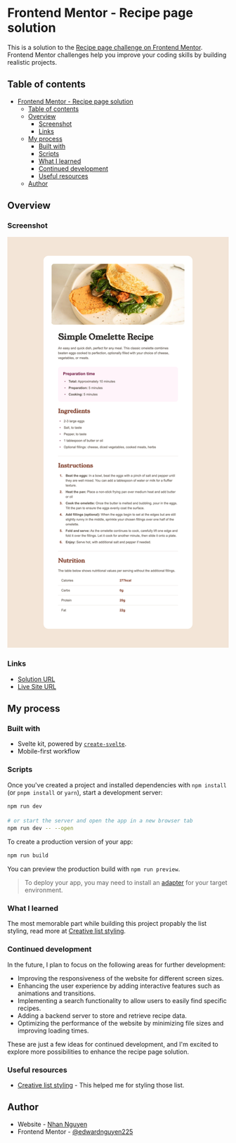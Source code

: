 # Frontend Mentor - Recipe page solution

This is a solution to the [Recipe page challenge on Frontend Mentor](https://www.frontendmentor.io/challenges/recipe-page-KiTsR8QQKm). Frontend Mentor challenges help you improve your coding skills by building realistic projects.

## Table of contents

- [Frontend Mentor - Recipe page solution](#frontend-mentor---recipe-page-solution)
  - [Table of contents](#table-of-contents)
  - [Overview](#overview)
    - [Screenshot](#screenshot)
    - [Links](#links)
  - [My process](#my-process)
    - [Built with](#built-with)
    - [Scripts](#scripts)
    - [What I learned](#what-i-learned)
    - [Continued development](#continued-development)
    - [Useful resources](#useful-resources)
  - [Author](#author)

## Overview

### Screenshot

![](./desktop_screenshot.png)

### Links

- [Solution URL](https://github.com/edwardnguyen225/frontendmentor-recipe-page)
- [Live Site URL](https://recipe-page.trinhan.xyz/)

## My process

### Built with

- Svelte kit, powered by [`create-svelte`](https://github.com/sveltejs/kit/tree/main/packages/create-svelte).
- Mobile-first workflow

### Scripts

Once you've created a project and installed dependencies with `npm install` (or `pnpm install` or `yarn`), start a development server:

```bash
npm run dev

# or start the server and open the app in a new browser tab
npm run dev -- --open
```

To create a production version of your app:

```bash
npm run build
```

You can preview the production build with `npm run preview`.

> To deploy your app, you may need to install an [adapter](https://kit.svelte.dev/docs/adapters) for your target environment.

### What I learned

The most memorable part while building this project propably the list styling, read more at [Creative list styling](https://web.dev/articles/creative-list-styling).

### Continued development

In the future, I plan to focus on the following areas for further development:

- Improving the responsiveness of the website for different screen sizes.
- Enhancing the user experience by adding interactive features such as animations and transitions.
- Implementing a search functionality to allow users to easily find specific recipes.
- Adding a backend server to store and retrieve recipe data.
- Optimizing the performance of the website by minimizing file sizes and improving loading times.

These are just a few ideas for continued development, and I'm excited to explore more possibilities to enhance the recipe page solution.

### Useful resources

- [Creative list styling](https://web.dev/articles/creative-list-styling) - This helped me for styling those list.

## Author

- Website - [Nhan Nguyen](https://trinhan.xyz)
- Frontend Mentor - [@edwardnguyen225](https://www.frontendmentor.io/profile/edwardnguyen225)
